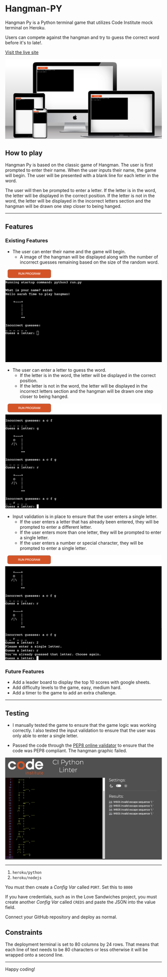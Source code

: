 # Hangman-PY

Hangman Py is a Python terminal game that utilizes Code Institute mock terminal on Heroku.

Users can compete against the hangman and try to guess the correct word before it's to late!.


[Visit the live site](https://hangman-py-ci.herokuapp.com/)

![hangman game mockup](docs/mockup.png)

## How to play

Hangman Py is based on the classic game of Hangman. The user is first prompted to enter their name. When the user inputs their name, the game will begin. The user will be presented with a blank line for each letter in the word.

The user will then be prompted to enter a letter. If the letter is in the word, the letter will be displayed in the correct position. If the letter is not in the word, the letter will be displayed in the incorrect letters section and the hangman will be drawn one step closer to being hanged.

---
## Features

### Existing Features

- The user can enter their name and the game will begin.
  - A image of the hangman will be displayed along with the number of incorrect guesses remaining based on the size of the random word.

![hangman game mockup](docs/game.png)

- The user can enter a letter to guess the word.
  - If the letter is in the word, the letter will be displayed in the correct position.
  - If the letter is not in the word, the letter will be displayed in the incorrect letters section and the hangman will be drawn one step closer to being hanged.
  
![hangman game mockup](docs/game-play.png)

- Input validation is in place to ensure that the user enters a single letter.
  - If the user enters a letter that has already been entered, they will be prompted to enter a different letter.
  - If the user enters more than one letter, they will be prompted to enter a single letter.
  - If the user enters a number or special character, they will be prompted to enter a single letter.

![hangman game mockup](docs/game-validate.png)

### Future Features

- Add a leader board to display the top 10 scores with google sheets.
- Add difficulty levels to the game, easy, medium hard.
- Add a timer to the game to add an extra challenge.

---
## Testing

- I manually tested the game to ensure that the game logic was working correctly. I also tested the input validation to ensure that the user was only able to enter a single letter.

- Passed the code through the [PEP8 online validator](https://pep8ci.herokuapp.com/) to ensure that the code was PEP8 compliant. The hangman graphic failed.

![pep8 validator](docs/pep8.png)

---

1. `heroku/python`
2. `heroku/nodejs`

You must then create a _Config Var_ called `PORT`. Set this to `8000`

If you have credentials, such as in the Love Sandwiches project, you must create another _Config Var_ called `CREDS` and paste the JSON into the value field.

Connect your GitHub repository and deploy as normal.

## Constraints

The deployment terminal is set to 80 columns by 24 rows. That means that each line of text needs to be 80 characters or less otherwise it will be wrapped onto a second line.

-----
Happy coding!